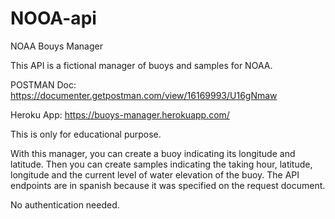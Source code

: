 # NOOA-api
NOAA Bouys Manager

This API is a fictional manager of buoys and samples for NOAA.

POSTMAN Doc: https://documenter.getpostman.com/view/16169993/U16gNmaw

Heroku App: https://buoys-manager.herokuapp.com/

This is only for educational purpose.

With this manager, you can create a buoy indicating its longitude and latitude. Then you can create samples indicating the taking hour, latitude, longitude and the current level 
of water elevation of the buoy. The API endpoints are in spanish because it was specified on the request document.


No authentication needed.

